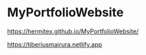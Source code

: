 # MyPortfolioWebsite

https://hermitex.github.io/MyPortfolioWebsite/

https://tiberiusmairura.netlify.app
